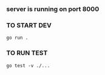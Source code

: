 ### server is running on port 8000

### TO START DEV

```
go run .
```


### TO RUN TEST

```
go test -v ./...   
```